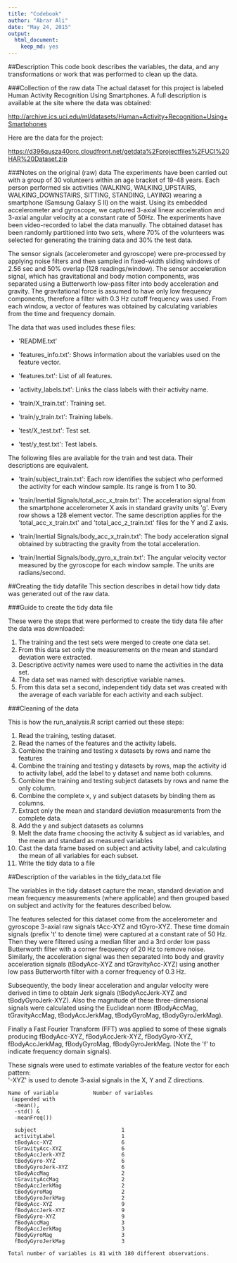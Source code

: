 ```yaml
---
title: "Codebook"
author: "Abrar Ali"
date: "May 24, 2015"
output:
  html_document:
    keep_md: yes
---
```

 
##Description
This code book describes the variables, the data, and any transformations or work that was performed to clean up the data. 

###Collection of the raw data
The actual dataset for this project is labeled Human Activity Recognition Using Smartphones. A full description is available at the site where the data was obtained:

http://archive.ics.uci.edu/ml/datasets/Human+Activity+Recognition+Using+Smartphones

Here are the data for the project:

https://d396qusza40orc.cloudfront.net/getdata%2Fprojectfiles%2FUCI%20HAR%20Dataset.zip 

###Notes on the original (raw) data 
The experiments have been carried out with a group of 30 volunteers within an age bracket of 19-48 years. Each person performed six activities (WALKING, WALKING_UPSTAIRS, WALKING_DOWNSTAIRS, SITTING, STANDING, LAYING) wearing a smartphone (Samsung Galaxy S II) on the waist. Using its embedded accelerometer and gyroscope, we captured 3-axial linear acceleration and 3-axial angular velocity at a constant rate of 50Hz. The experiments have been video-recorded to label the data manually. The obtained dataset has been randomly partitioned into two sets, where 70% of the volunteers was selected for generating the training data and 30% the test data.

The sensor signals (accelerometer and gyroscope) were pre-processed by applying noise filters and then sampled in fixed-width sliding windows of 2.56 sec and 50% overlap (128 readings/window). The sensor acceleration signal, which has gravitational and body motion components, was separated using a Butterworth low-pass filter into body acceleration and gravity. The gravitational force is assumed to have only low frequency components, therefore a filter with 0.3 Hz cutoff frequency was used. From each window, a vector of features was obtained by calculating variables from the time and frequency domain.

The data that was used includes these files:

- 'README.txt'

- 'features_info.txt': Shows information about the variables used on the feature vector.

- 'features.txt': List of all features.

- 'activity_labels.txt': Links the class labels with their activity name.

- 'train/X_train.txt': Training set.

- 'train/y_train.txt': Training labels.

- 'test/X_test.txt': Test set.

- 'test/y_test.txt': Test labels.

The following files are available for the train and test data. Their descriptions are equivalent. 

- 'train/subject_train.txt': Each row identifies the subject who performed the activity for each window sample. Its range is from 1 to 30. 

- 'train/Inertial Signals/total_acc_x_train.txt': The acceleration signal from the smartphone accelerometer X axis in standard gravity units 'g'. Every row shows a 128 element vector. The same description applies for the 'total_acc_x_train.txt' and 'total_acc_z_train.txt' files for the Y and Z axis. 

- 'train/Inertial Signals/body_acc_x_train.txt': The body acceleration signal obtained by subtracting the gravity from the total acceleration. 

- 'train/Inertial Signals/body_gyro_x_train.txt': The angular velocity vector measured by the gyroscope for each window sample. The units are radians/second. 


##Creating the tidy datafile
This section describes in detail how tidy data was generated out of the raw data.

###Guide to create the tidy data file

These were the steps that were performed to create the tidy data file after the data was downloaded:
  
  1. The training and the test sets were merged to create one data set.
  2. From this data set only the measurements on the mean and standard deviation were extracted.
  3. Descriptive activity names were used to name the activities in the data set.
  4. The data set was named with descriptive variable names.
  5. From this data set a second, independent tidy data set was created with the average of each variable for each activity and each subject.
 
###Cleaning of the data

This is how the run_analysis.R script carried out these steps:

  1.  Read the training, testing dataset.
  2.  Read the names of the features and the activity labels.
  3.  Combine the training and testing x datasets by rows and name the features
  4.  Combine the training and testing y datasets by rows, map the activity id to activity label, add the label to y dataset and name both columns.
  6.  Combine the training and testing subject datasets by rows and name the only column.
  7.  Combine the complete x, y and subject datasets by binding them as columns.
  8.  Extract only the mean and standard deviation measurements from the complete data.
  9.  Add the y and subject datasets as columns
  10. Melt the data frame choosing the activity & subject as id variables, and the mean and standard as measured variables
  11. Cast the data frame based on subject and activity label, and calculating the mean of all variables for each subset.
  12. Write the tidy data to a file
 
##Description of the variables in the tidy_data.txt file

The variables in the tidy dataset capture the mean, standard deviation and mean frequency measurements (where applicable) and then grouped based on subject and activity for the features described below.

The features selected for this dataset come from the accelerometer and gyroscope 3-axial raw signals tAcc-XYZ and tGyro-XYZ. These time domain signals (prefix 't' to denote time) were captured at a constant rate of 50 Hz. Then they were filtered using a median filter and a 3rd order low pass Butterworth filter with a corner frequency of 20 Hz to remove noise. Similarly, the acceleration signal was then separated into body and gravity acceleration signals (tBodyAcc-XYZ and tGravityAcc-XYZ) using another low pass Butterworth filter with a corner frequency of 0.3 Hz. 

Subsequently, the body linear acceleration and angular velocity were derived in time to obtain Jerk signals (tBodyAccJerk-XYZ and tBodyGyroJerk-XYZ). Also the magnitude of these three-dimensional signals were calculated using the Euclidean norm (tBodyAccMag, tGravityAccMag, tBodyAccJerkMag, tBodyGyroMag, tBodyGyroJerkMag). 

Finally a Fast Fourier Transform (FFT) was applied to some of these signals producing fBodyAcc-XYZ, fBodyAccJerk-XYZ, fBodyGyro-XYZ, fBodyAccJerkMag, fBodyGyroMag, fBodyGyroJerkMag. (Note the 'f' to indicate frequency domain signals). 

These signals were used to estimate variables of the feature vector for each pattern:  
'-XYZ' is used to denote 3-axial signals in the X, Y and Z directions.
 
    Name of variable           Number of variables
     (appended with 
      -mean(),
      -std() & 
      -meanFreq())
     
      subject                           1        
      activityLabel                     1
      tBodyAcc-XYZ                      6
      tGravityAcc-XYZ                   6
      tBodyAccJerk-XYZ                  6
      tBodyGyro-XYZ                     6
      tBodyGyroJerk-XYZ                 6
      tBodyAccMag                       2
      tGravityAccMag                    2
      tBodyAccJerkMag                   2
      tBodyGyroMag                      2
      tBodyGyroJerkMag                  2
      fBodyAcc-XYZ                      9
      fBodyAccJerk-XYZ                  9
      fBodyGyro-XYZ                     9
      fBodyAccMag                       3
      fBodyAccJerkMag                   3
      fBodyGyroMag                      3
      fBodyGyroJerkMag                  3
  
    Total number of variables is 81 with 180 different observations.
 
